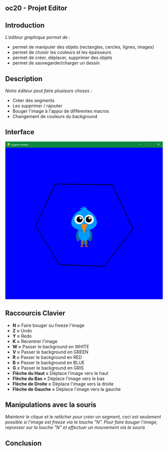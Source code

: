 ## oc20 - Projet Editor

## Introduction
*L'éditeur graphique permet de :*
* permet de manipuler des objets (rectangles, cercles, lignes, images)
* permet de choisir les couleurs et les épaisseurs
* permet de créer, déplacer, supprimer des objets
* permet de sauvegarder/charger un dessin

## Description
*Notre éditeur peut faire plusieurs choses :*
* Créer des segments 
* Les supprimer / rajouter
* Bouger l'image à l'appui de différentes macros
* Changement de couleurs du background

## Interface
![birdblue](editor/birdblue.png)

## Raccourcis Clavier
* **N =** Faire bouger ou freeze l'image
* **Z =** Undo
* **Y =** Redo
* **K =** Recentrer l'image
* **W =** Passer le background en WHITE
* **V =** Passer le background en GREEN
* **R =** Passer le background en RED
* **B =** Passer le background en BLUE
* **G =** Passer le background en GRIS
* **Flèche du Haut =** Déplace l'image vers le haut
* **Flèche du Bas =** Déplace l'image vers le bas
* **Flèche de Droite =** Déplace l'image vers la droite
* **Flèche de Gauche =** Déplace l'image vers la gauche

## Manipulations avec la souris
*Maintenir le clique et le relâcher pour créer un segment, ceci est seulement possible si l'image est freeze via la touche "N". Pour faire bouger l'image, represser sur la touche "N" et effectuer un mouvement via la souris*

## Conclusion
